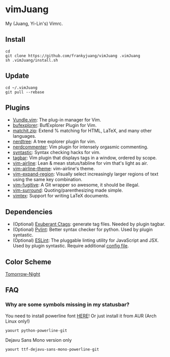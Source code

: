 # vimJuang
My (Juang, Yi-Lin's) Vimrc.

## Install
```
cd
git clone https://github.com/frankyjuang/vimJuang .vimJuang
sh .vimJuang/install.sh
```

## Update
```
cd ~/.vimJuang
git pull --rebase
```

## Plugins
- [Vundle.vim](https://github.com/VundleVim/Vundle.vim): The plug-in manager for Vim.
- [bufexplorer](https://github.com/jlanzarotta/bufexplorer): BufExplorer Plugin for Vim.
- [matchit.zip](https://github.com/vim-scripts/matchit.zip): Extend % matching for HTML, LaTeX, and many other languages.
- [nerdtree](https://github.com/scrooloose/nerdtree): A tree explorer plugin for vim.
- [nerdcommenter](https://github.com/scrooloose/nerdcommenter): Vim plugin for intensely orgasmic commenting.
- [syntastic](https://github.com/scrooloose/syntastic): Syntax checking hacks for vim.
- [tagbar](https://github.com/majutsushi/tagbar): Vim plugin that displays tags in a window, ordered by scope.
- [vim-airline](https://github.com/vim-airline/vim-airline): Lean & mean status/tabline for vim that's light as air.
- [vim-airline-theme](https://github.com/vim-airline/vim-airline-theme): vim-airline's theme.
- [vim-expand-region](https://github.com/terryma/vim-expand-region): Visually select increasingly larger regions of text using the same key combination.
- [vim-fugitive](https://github.com/tpope/vim-fugitive): A Git wrapper so awesome, it should be illegal.
- [vim-surround](https://github.com/tpope/vim-surround): Quoting/parenthesizing made simple.
- [vimtex](https://github.com/lervag/vimtex): Support for writing LaTeX documents.

## Dependencies
- (Optional) [Exuberant Ctags](http://ctags.sourceforge.net/): generate tag files. Needed by plugin tagbar.
- (Optional) [Pylint](http://ctags.sourceforge.net/): Better syntax checker for python. Used by plugin syntastic.
- (Optional) [ESLint](http://eslint.org/): The pluggable linting utility for JavaScript and JSX. Used by plugin syntastic. Require additional [config file](https://github.com/frankyjuang/confJuang/blob/master/eslintrc.js).

## Color Scheme
[Tomorrow-Night](https://github.com/chriskempson/tomorrow-theme)

## FAQ

### Why are some symbols missing in my statusbar?
You need to install powerline font [HERE](https://github.com/powerline/fonts.git)!
Or just install it from AUR (Arch Linux only!)
```
yaourt python-powerline-git
```
Dejavu Sans Mono version only
```
yaourt ttf-dejavu-sans-mono-powerline-git
```
